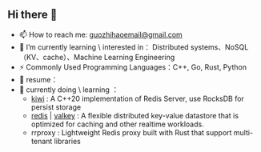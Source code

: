 ## Hi there 👋

- 📫 How to reach me: guozhihaoemail@gmail.com
- 🌱 I’m currently learning \ interested in： Distributed systems、NoSQL（KV、cache）、Machine Learning Engineering
- ⚡ Commonly Used Programming Languages：C++, Go, Rust, Python
- 👯 resume：
- 🔭 currently doing \ learning ：
  -  [kiwi](https://github.com/arana-db/kiwi) : A C++20 implementation of Redis Server, use RocksDB for persist storage
  -  [redis](https://github.com/redis/redis) | [valkey](https://github.com/valkey-io/valkey) : A flexible distributed key-value datastore that is optimized for caching and other realtime workloads.
  -  rrproxy : Lightweight Redis proxy built with Rust that support multi-tenant libraries

<!--
**guozhihao-224/guozhihao-224** is a ✨ _special_ ✨ repository because its `README.md` (this file) appears on your GitHub profile.

Here are some ideas to get you started:

- 🔭 I’m currently working on ...
- 🌱 I’m currently learning ...
- 👯 I’m looking to collaborate on ...
- 🤔 I’m looking for help with ...
- 💬 Ask me about ...
- 📫 How to reach me: ...
- 😄 Pronouns: ...
- ⚡ Fun fact: ...
-->
